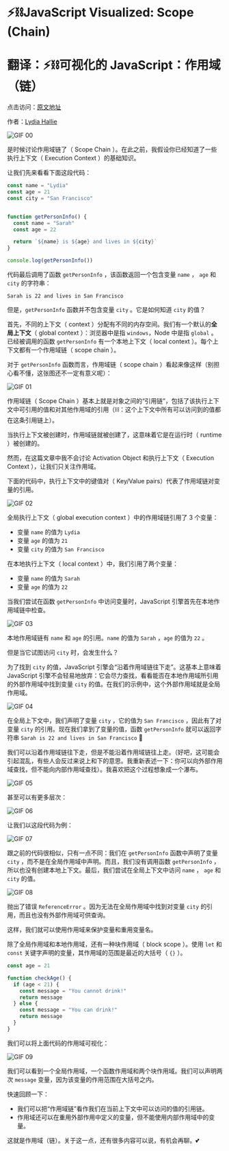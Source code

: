 # ⚡⛓️JavaScript Visualized: Scope (Chain)
# 翻译：⚡⛓️可视化的 JavaScript：作用域（链）

点击访问：[原文地址](https://dev.to/lydiahallie/javascript-visualized-scope-chain-13pd)

作者：[Lydia Hallie](@lydiahallie)

![GIF 00](./illustrations/JSVisual03Scope/gif00.gif)

是时候讨论作用域链了（ Scope Chain ）。在此之前，我假设你已经知道了一些执行上下文（ Execution Context ）的基础知识。

让我们先来看看下面这段代码：

```javascript
const name = "Lydia"
const age = 21
const city = "San Francisco"


function getPersonInfo() {
  const name = "Sarah"
  const age = 22

  return `${name} is ${age} and lives in ${city}`
}

console.log(getPersonInfo())

```

代码最后调用了函数 `getPersonInfo` ，该函数返回一个包含变量 `name` ， `age` 和 `city` 的字符串：

`Sarah is 22 and lives in San Francisco`

但是，`getPersonInfo` 函数并不包含变量 `city` 。它是如何知道 `city` 的值？

首先，不同的上下文（ context ）分配有不同的内存空间。我们有一个默认的**全局上下文**（ global context ）：浏览器中是指 `windows`，Node 中是指 `global` 。已经被调用的函数 `getPersonInfo` 有一个本地上下文（ local context ）。每个上下文都有一个作用域链（ scope chain ）。

对于 `getPersonInfo` 函数而言，作用域链（ scope chain ）看起来像这样（别担心看不懂，这张图还不一定有意义呢）：

![GIF 01](./illustrations/JSVisual03Scope/gif01.png)

作用域链（ Scope Chain ）基本上就是对象之间的“引用链”，包括了该执行上下文中可引用的值和对其他作用域的引用（⛓️：这个上下文中所有可以访问到的值都在这条引用链上）。

当执行上下文被创建时，作用域链就被创建了，这意味着它是在运行时（ runtime ）被创建的。

然而，在这篇文章中我不会讨论 Activation Object 和执行上下文（ Execution Context ），让我们只关注作用域。

下面的代码中，执行上下文中的键值对（ Key/Value pairs）代表了作用域链对变量的引用。

![GIF 02](./illustrations/JSVisual03Scope/gif02.png)

全局执行上下文（ global execution context ）中的作用域链引用了 3 个变量：
* 变量 `name` 的值为 `Lydia` 
* 变量 `age` 的值为 `21` 
* 变量 `city` 的值为 `San Francisco` 

在本地执行上下文（ local context ）中，我们引用了两个变量：
* 变量 `name` 的值为 `Sarah` 
* 变量 `age` 的值为 `22`

当我们尝试在函数 `getPersonInfo` 中访问变量时，JavaScript 引擎首先在本地作用域链中检查。

![GIF 03](./illustrations/JSVisual03Scope/gif03.gif)

本地作用域链有 `name` 和 `age` 的引用。`name` 的值为 `Sarah` ，`age` 的值为 `22` 。

但是当它试图访问 `city` 时，会发生什么？

为了找到 `city` 的值，JavaScript 引擎会“沿着作用域链往下走”。这基本上意味着 JavaScript 引擎不会轻易地放弃：它会尽力查找，看看能否在本地作用域所引用的外部作用域中找到变量 `city` 的值。在我们的示例中，这个外部作用域就是全局作用域。

![GIF 04](./illustrations/JSVisual03Scope/gif04.gif)

在全局上下文中，我们声明了变量 `city` ，它的值为 `San Francisco` ，因此有了对变量 `city` 的引用。现在我们拿到了变量的值，函数 `getPersonInfo` 就可以返回字符串 `Sarah is 22 and lives in San Francisco` 🎉

我们可以沿着作用域链往下走，但是不能沿着作用域链往上走。（好吧，这可能会引起混乱，有些人会反过来说上和下的意思。我重新表述一下：你可以向外部作用域查找，但不能向内部作用域查找）。我喜欢把这个过程想象成一个瀑布。

![GIF 05](./illustrations/JSVisual03Scope/gif05.png)

甚至可以有更多层次：

![GIF 06](./illustrations/JSVisual03Scope/gif06.png)

让我们以这段代码为例：

![GIF 07](./illustrations/JSVisual03Scope/gif07.png)

跟之前的代码很相似，只有一点不同：我们在 `getPersonInfo` 函数中声明了变量 `city` ，而不是在全局作用域中声明。而且，我们没有调用函数 `getPersonInfo` ，所以也没有创建本地上下文。最后，我们尝试在全局上下文中访问 `name` ， `age` 和 `city` 的值。

![GIF 08](./illustrations/JSVisual03Scope/gif08.gif)

抛出了错误 `ReferenceError` 。因为无法在全局作用域中找到对变量 `city` 的引用，而且也没有外部作用域可供查询。

这样，我们就可以使用作用域来保护变量和重用变量名。

除了全局作用域和本地作用域，还有一种块作用域（ block scope ）。使用 `let` 和 `const` 关键字声明的变量，其作用域的范围是最近的大括号（ `{}` ）。

```javascript
const age = 21

function checkAge() {
  if (age < 21) {
    const message = "You cannot drink!"
    return message
  } else {
    const message = "You can drink!"
    return message
  }
} 
```

我们可以将上面代码的作用域可视化：

![GIF 09](./illustrations/JSVisual03Scope/gif09.png)

我们可以看到一个全局作用域，一个函数作用域和两个块作用域。我们可以声明两次 `message` 变量，因为该变量的作用范围在大括号之内。

快速回顾一下：

* 我们可以把“作用域链”看作我们在当前上下文中可以访问的值的引用链。
* 作用域还可以在重用外部作用中定义的变量，但不能使用内部作用域中的变量。

这就是作用域（链）。关于这一点，还有很多内容可以说，有机会再聊。💕